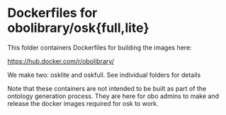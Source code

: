 # Dockerfiles for obolibrary/osk{full,lite}

This folder containers Dockerfiles for building the images here:

https://hub.docker.com/r/obolibrary/

We make two: osklite and oskfull. See individual folders for details

Note that these containers are not intended to be built as part of the
ontology generation process. They are here for obo admins to make and
release the docker images required for osk to work.


